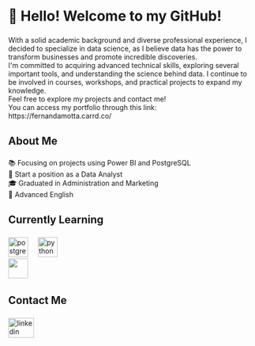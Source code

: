 <h1 align="left">👋 Hello! Welcome to my GitHub!</h1>

###

<p align="left">With a solid academic background and diverse professional experience, I decided to specialize in data science, as I believe data has the power to transform businesses and promote incredible discoveries.<br>I'm committed to acquiring advanced technical skills, exploring several important tools, and understanding the science behind data. I continue to be involved in courses, workshops, and practical projects to expand my knowledge.<br>Feel free to explore my projects and contact me!<br>You can access my portfolio through this link: https://fernandamotta.carrd.co/</p>

###

<h2 align="left">About Me</h2>

###

<p align="left">📚 Focusing on projects using Power BI and PostgreSQL<br>🎯 Start a position as a Data Analyst<br>🎓 Graduated in Administration and Marketing<br>💬 Advanced English</p>

###

<h2 align="left">Currently Learning</h2>

###

<div align="left">
  <img src="https://cdn.jsdelivr.net/gh/devicons/devicon/icons/postgresql/postgresql-original.svg" height="40" alt="postgresql logo"  />
  <img width="12" />
  <img src="https://cdn.jsdelivr.net/gh/devicons/devicon/icons/python/python-original.svg" height="40" alt="python logo"  />
</div>
 <img height="40" src="https://github.com/microsoft/PowerBI-Icons/blob/main/SVG/Power-BI.svg">
    &nbsp;&nbsp;&nbsp;&nbsp;&nbsp;&nbsp;&nbsp;&nbsp;&nbsp;&nbsp;&nbsp;&nbsp;&nbsp;

###

<h2 align="left">Contact Me</h2>

###

<div align="left">
  <a href="https://www.linkedin.com/in/fernanda-motta-pereira/" target="_blank">
    <img src="https://raw.githubusercontent.com/maurodesouza/profile-readme-generator/master/src/assets/icons/social/linkedin/default.svg" width="52" height="40" alt="linkedin logo"  />
  </a>
</div>

###
